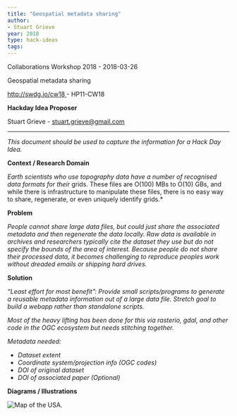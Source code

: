 ```yaml
---
title: "Geospatial metadata sharing"
author:
- Stuart Grieve
year: 2018
type: hack-ideas
tags:
---
```


Collaborations Workshop 2018 - 2018-03-26

Geospatial metadata sharing

<http://swdg.io/cw18>[ ](http://swdg.io/cw18)- HP11-CW18

**Hackday Idea Proposer**

Stuart Grieve - stuart.grieve@gmail.com

---

*This document should be used to capture the information for a Hack Day Idea.*

**Context / Research Domain**

*Earth scientists who use topography data have a number of recognised data formats for their* grids. These files are O(100) MBs to O(10) GBs, and while there is infrastructure to manipulate these files, there is no easy way to share, regenerate, or even uniquely identify grids.*

**Problem**

*People cannot share large data files, but could just share the associated metadata and then regenerate the data locally. Raw data is available in archives and researchers typically cite the dataset they use but do not specify the bounds of the area of interest. Because people do not share their processed data, it becomes challenging to reproduce peoples work without dreaded emails or shipping hard drives.*

**Solution**

*“Least effort for most benefit”: Provide small scripts/programs to generate a reusable metadata information out of a large data file. Stretch goal to build a webapp rather than standalone scripts.*

*Most of the heavy lifting has been done for this via rasterio, gdal, and other code in the OGC ecosystem but needs stitching together.*

*Metadata needed:*

- *Dataset extent*
- *Coordinate system/projection info (OGC codes)*
- *DOI of original dataset*
- *DOI of associated paper (Optional)*

**Diagrams / Illustrations**

![Map of the USA.](../images/cw18-map.jpg)
